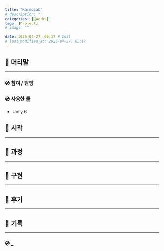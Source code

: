 ```yaml
---
title: "KarmoLab"
# description: ""
categories: [🍇Works]
tags: [Project]
# image: ""

date: 2025-04-27. 05:17 # Init
# last_modified_at: 2025-04-27. 05:17
---
```


## 📀 머리말

---

### 💿 참여 / 담당

### 💿 사용한 툴

- Unity 6

## 📀 시작

---

## 📀 과정

---

## 📀 구현

---

## 📀 후기

---

## 📀 기록

---

### 💿 _
